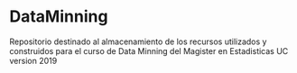 # DataMinning
Repositorio destinado al almacenamiento de los recursos utilizados y construidos para el curso de Data Minning del Magister en Estadisticas UC version 2019
